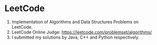 # LeetCode
1. Implementation of Algorithms and Data Structures Problems on LeetCode.
2. LeetCode Online Judge: https://leetcode.com/problemset/algorithms/
3. I submitted my solutions by Java, C++ and Python respectively. 
